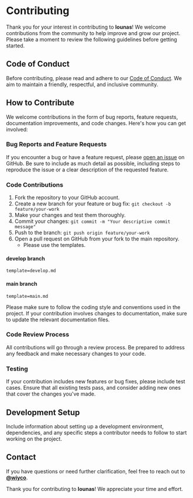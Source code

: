 # Contributing

Thank you for your interest in contributing to **lounas**! We welcome contributions from the community to help improve and grow our project. Please take a moment to review the following guidelines before getting started.

## Code of Conduct

Before contributing, please read and adhere to our [Code of Conduct](CODE_OF_CONDUCT.md). We aim to maintain a friendly, respectful, and inclusive community.

## How to Contribute

We welcome contributions in the form of bug reports, feature requests, documentation improvements, and code changes. Here's how you can get involved:

### Bug Reports and Feature Requests

If you encounter a bug or have a feature request, please [open an issue](https://github.com/PROJECT-PIPLUP/lounas-hub/issues) on GitHub. Be sure to include as much detail as possible, including steps to reproduce the issue or a clear description of the requested feature.

### Code Contributions

1. Fork the repository to your GitHub account.
2. Create a new branch for your feature or bug fix: `git checkout -b feature/your-work`
3. Make your changes and test them thoroughly.
4. Commit your changes: `git commit -m "Your descriptive commit message"`
5. Push to the branch: `git push origin feature/your-work`
6. Open a pull request on GitHub from your fork to the main repository.
   - Please use the templates.

#### develop branch

```
template=develop.md
```

#### main branch

```
template=main.md
```

Please make sure to follow the coding style and conventions used in the project. If your contribution involves changes to documentation, make sure to update the relevant documentation files.

### Code Review Process

All contributions will go through a review process. Be prepared to address any feedback and make necessary changes to your code.

### Testing

If your contribution includes new features or bug fixes, please include test cases. Ensure that all existing tests pass, and consider adding new ones that cover the changes you've made.

## Development Setup

Include information about setting up a development environment, dependencies, and any specific steps a contributor needs to follow to start working on the project.

## Contact

If you have questions or need further clarification, feel free to reach out to **[@wiyco](https://github.com/wiyco)**.

Thank you for contributing to **lounas**! We appreciate your time and effort.
